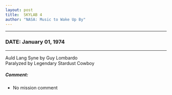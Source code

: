```yaml
---
layout: post
title:  SKYLAB 4
author: "NASA: Music to Wake Up By"
---
```


----
### DATE: January 01, 1974
----
Auld Lang Syne by Guy Lombardo<br />Paralyzed by Legendary Stardust Cowboy

##### Comment:
* No mission comment
